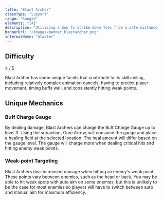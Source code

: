 ```yaml
---
title: "Blast Archer"
classType: "Support"
range: "Ranged"
elements: "[4]"
description: "Utilizing a bow to strike down foes from a safe distance, Blast Archers also provide healing and buffs for allies while applying debuffs to enemies."
bannerUrl: "/images/banner_blastarcher.png"
internalName: "blaster"
---
```


<script>
    import Icon from "@iconify/svelte"
</script>

## Difficulty
<div class="difficulty-box flex box">
    <span>4 / 5</span>
    <Icon icon="fluent:star-28-filled" />
    <Icon icon="fluent:star-28-filled" />
    <Icon icon="fluent:star-28-filled" />
    <Icon icon="fluent:star-28-filled" />
</div>

Blast Archer has some unique facets that contribute to its skill ceiling, including relatively complex animation cancels, having to predict player movement, timing buffs well, and consistently hitting weak points.

## Unique Mechanics

### Buff Charge Gauge
By dealing damage, Blast Archers can charge the Buff Charge Gauge up to level 3. Using the subaction, Cure Arrow, will consume the gauge and place a healing field at the selected location. The heal amount will differ based on the gauge level. The gauge will charge more when dealing critical hits and hitting enemy weak points.

### Weak-point Targeting
Blast Archers deal increased damage when hitting an enemy's weak point. These points vary between enemies, such as the head or back. You may be able to hit weak spots with auto aim on some enemies, but this is unlikely to be the case for most enemies so players will have to switch between auto and manual aim for maximum efficiency.